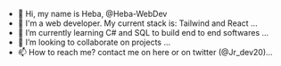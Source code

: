 - 👋 Hi, my name is Heba, @Heba-WebDev
- 👀 I'm a web developer. My current stack is: Tailwind and React ...
- 🌱 I’m currently learning C# and SQL to build end to end softwares ...
- 💞️ I’m looking to collaborate on projects ...
- 📫 How to reach me? contact me on here or on twitter (@Jr_dev20)...

<!---
Heba-WebDev/Heba-WebDev is a ✨ special ✨ repository because its `README.md` (this file) appears on your GitHub profile.
You can click the Preview link to take a look at your changes.
--->
